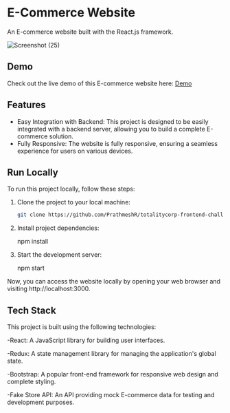 # E-Commerce Website

An E-commerce website built with the React.js framework.

![Screenshot (25)](https://github.com/PrathmeshR/totalitycorp-frontend-challenge/assets/80195698/121908df-18af-4706-bbe0-d9ed0ba8916c)


## Demo

Check out the live demo of this E-commerce website here: [Demo](https://totalitycorp-frontend-ecommerce.netlify.app/)

## Features

- Easy Integration with Backend: This project is designed to be easily integrated with a backend server, allowing you to build a complete E-commerce solution.
- Fully Responsive: The website is fully responsive, ensuring a seamless experience for users on various devices.

## Run Locally

To run this project locally, follow these steps:

1. Clone the project to your local machine:

   ```bash
   git clone https://github.com/PrathmeshR/totalitycorp-frontend-challenge.git
   
2. Install project dependencies:

    npm install


3. Start the development server:

   npm start

  Now, you can access the website locally by opening your web browser and visiting http://localhost:3000.

## Tech Stack
 This project is built using the following technologies:

 -React: A JavaScript library for building user interfaces.
 
 -Redux: A state management library for managing the application's global state.
 
 -Bootstrap: A popular front-end framework for responsive web design and complete styling.
 
 -Fake Store API: An API providing mock E-commerce data for testing and development purposes.
